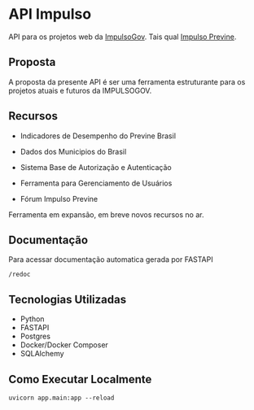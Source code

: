 # API Impulso

API para os projetos web da [ImpulsoGov](https://www.impulsogov.org/). Tais qual [Impulso Previne](https://www.impulsoprevine.org/).

## Proposta

A proposta da presente API é ser uma ferramenta estruturante para os projetos atuais e futuros da IMPULSOGOV.

## Recursos

- Indicadores de Desempenho do Previne Brasil

- Dados dos Municipios do Brasil 

- Sistema Base de Autorização e Autenticação

- Ferramenta para Gerenciamento de Usuários

- Fórum Impulso Previne

Ferramenta em expansão, em breve novos recursos no ar.

## Documentação
Para acessar documentação automatica gerada por FASTAPI
```
/redoc
```

## Tecnologias Utilizadas

- Python
- FASTAPI
- Postgres
- Docker/Docker Composer
- SQLAlchemy

## Como Executar Localmente

```
uvicorn app.main:app --reload
```

